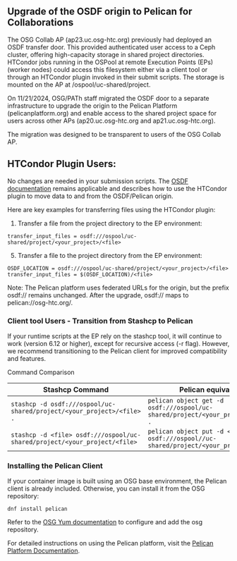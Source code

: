 ## Upgrade of the OSDF origin to Pelican for Collaborations

The OSG Collab AP (ap23.uc.osg-htc.org) previously had deployed an OSDF transfer door. This provided authenticated user access to a Ceph cluster, offering high-capacity storage in shared project directories. HTCondor jobs running in the OSPool at remote Execution Points (EPs) (worker nodes) could access this filesystem either via a client tool or through an HTCondor plugin invoked in their submit scripts. The storage is mounted on the AP at /ospool/uc-shared/project.

On 11/21/2024, OSG/PATh staff migrated the OSDF door to a separate infrastructure to upgrade the origin to the Pelican Platform (pelicanplatform.org) and enable access to the shared project space for users across other APs (ap20.uc.osg-htc.org and ap21.uc.osg-htc.org).

The migration was designed to be transparent to users of the OSG Collab AP.

## HTCondor Plugin Users: 

No changes are needed in your submission scripts. The [OSDF documentation](https://portal.osg-htc.org/documentation/htc_workloads/managing_data/osdf/) remains applicable and describes how to use the HTCondor plugin to move data to and from the OSDF/Pelican origin.

Here are key examples for transferring files using the HTCondor plugin:

  1. Transfer a file from the project directory to the EP environment:
  
    transfer_input_files = osdf:///ospool/uc-shared/project/<your_project>/<file>
  5. Transfer a file to the project directory from the EP environment:

    OSDF_LOCATION = osdf:///ospool/uc-shared/project/<your_project>/<file>
    transfer_input_files = $(OSDF_LOCATION)/<file>

Note: The Pelican platform uses federated URLs for the origin, but the prefix osdf:// remains unchanged. After the upgrade, osdf:// maps to pelican://osg-htc.org/.

### Client tool Users - Transition from Stashcp to Pelican
If your runtime scripts at the EP rely on the stashcp tool, it will continue to work (version 6.12 or higher), except for recursive access (-r flag). However, we recommend transitioning to the Pelican client for improved compatibility and features.

Command Comparison

| Stashcp Command    | Pelican equivalent |
| -------- | ------- |
| `stashcp -d osdf:///ospool/uc-shared/project/<your_project>/<file> .`  |   `pelican object get -d osdf:///ospool/uc-shared/project/<your_project/<file> .` |
|  `stashcp -d <file> osdf:///ospool/uc-shared/project/<your_project/<file>` |    `pelican object put -d <file> osdf:///ospool//uc-shared/project/<your_project/<file>` |

### Installing the Pelican Client

If your container image is built using an OSG base environment, the Pelican client is already included. Otherwise, you can install it from the OSG repository:

    dnf install pelican 

Refer to the [OSG Yum documentation](https://osg-htc.org/docs/common/yum/) to configure and add the osg repository.

For detailed instructions on using the Pelican platform, visit the [Pelican Platform Documentation](https://docs.pelicanplatform.org/).

